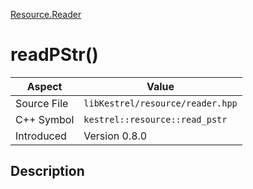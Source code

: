 [Resource.Reader](index)
# readPStr()
| Aspect | Value |
| --- | --- |
| Source File | `libKestrel/resource/reader.hpp` |
| C++ Symbol | `kestrel::resource::read_pstr` |
| Introduced | Version 0.8.0 |
## Description

